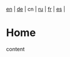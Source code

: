 [en]() | 
[de](https://github.com/syncloud/docs/blob/main/de/index.md) | 
cn | 
[ru](https://github.com/syncloud/docs/blob/main/ru/index.md) | 
[fr](https://github.com/syncloud/docs/blob/main/fr/index.md) | 
[es](https://github.com/syncloud/docs/blob/main/es/index.md) | 

# Home

content
